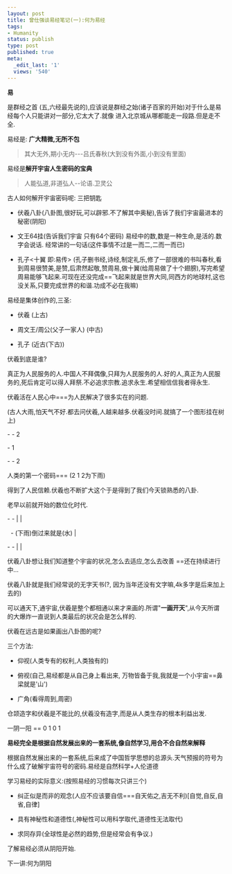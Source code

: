 ```yaml
---
layout: post
title: 曾仕强谈易经笔记(一):何为易经
tags:
- Humanity
status: publish
type: post
published: true
meta:
  _edit_last: '1'
  views: '540'
---
```

<p><b>易</b></p>

<p>是群经之首 (五,六经最先说的),应该说是群经之始(诸子百家的开始)对于什么是易经每个人只能讲对一部分,它太大了.就像 进入北京城从哪都能走一段路.但是走不全.</p>

<p>易经是: <b>广大精微,无所不包</b><br /></p>

<blockquote>

  <p>其大无外,期小无内---吕氏春秋(大到没有外面,小到没有里面)</p>

</blockquote>

<p>易经是<b>解开宇宙人生密码的宝典</b></p>

<blockquote>

  <p>人能弘道,非道弘人--论语.卫灵公</p>

</blockquote>

<p>古人如何解开宇宙密码呢: 三把钥匙</p>

<ul>

  <li>伏羲八卦(八卦图,很好玩,可以辟邪.不了解其中奥秘),告诉了我们宇宙最进本的秘密(阴阳)</li>

</ul>

<ul>

  <li>文王64挂(告诉我们宇宙 只有64个密码) 易经中的数,数是一种生命,是活的.数字会说话. 经常讲的一句话(这件事情不过是一而二,二而一而已)</li>

</ul>

<ul>

  <li>孔子&lt;十翼 即:易传&gt; (孔子删书经,诗经,制定礼乐,修了一部很难的书叫春秋,看到周易很赞美,是赞,后肃然起敬,赞周易,做十翼(给周易做了十个翅膀),写完希望周易能够飞起来.可现在还没完成==飞起来就是世界大同,同西方的地球村,这也没关系,只要完成世界的和谐.功成不必在我嘛)</li>

</ul>

<p>易经是集体创作的,三圣:</p>

<ul>

  <li>伏羲 (上古)</li>

</ul>

<ul>

  <li>周文王/周公(父子一家人) (中古)</li>

</ul>

<ul>

  <li>孔子 (近古(下古))</li>

</ul>

<p>伏羲到底是谁?</p>

<p>真正为人民服务的人.中国人不拜偶像,只拜为人民服务的人.好的人,真正为人民服务的,死后肯定可以得人拜祭.不必追求宗教.追求永生.希望相信信我者得永生.</p>

<p>伏羲活在人民心中===为人民解决了很多实在的问题.</p>

<p>(古人大雨,怕天气不好.都去问伏羲,人越来越多.伏羲没时间.就搞了一个图形挂在树上)</p>

<p>- - 2</p>

<p>- 1</p>

<p>- - 2</p>

<p>人类的第一个密码=== (2 1 2为下雨)</p>

<p>得到了人民信赖.伏羲也不断扩大这个于是得到了我们今天锁熟悉的八卦.</p>

<p>老早以前就开始的数位化时代.</p>

<p>- - | |</p>

<p>&nbsp;&nbsp;- (下雨)倒过来就是(水) |</p>

<p>- - | |</p>

<p>伏羲八卦想让我们知道整个宇宙的状况,怎么去适应,怎么去改善 ==还在持续进行中…</p>

<p>伏羲八卦就是我们经常说的无字天书(?, 因为当年还没有文字嘛,4k多字是后来加上去的)</p>

<p>可以通天下,通宇宙,伏羲是整个都相通以来才来画的.所谓"<b>一画开天</b>",从今天所谓的大爆炸一直说到人类最后的状况会是怎么样的.</p>

<p>伏羲在远古是如果画出八卦图的呢?</p>

<p>三个方法:</p>

<ul>

  <li>仰视(人类专有的权利,人类独有的)</li>

</ul>

<ul>

  <li>俯视(自己,易经都是从自己身上看出来, 万物皆备于我,我就是一个小宇宙==鼻梁就是'山')</li>

</ul>

<ul>

  <li>广角(看得周到,周密)</li>

</ul>

<p>仓颉造字和伏羲是不能比的,伏羲没有造字,而是从人类生存的根本利益出发.</p>

<p>一阴一阳 == 0 1 0 1</p>

<p><b>易经完全是根据自然发展出来的一套系统,像自然学习,用合不合自然来解释</b></p>

<p>根据自然发展出来的一套系统,后来成了中国哲学思想的总源头.天气预报的符号为什么成了破解宇宙符号的密码.易经是自然科学+人伦道德</p>

<p>学习易经的实际意义:(按照易经的习惯每次只讲三个)</p>

<ul>

  <li>纠正似是而非的观念(人应不应该要自信===自天佑之,吉无不利)[自觉,自反,自省,自律]</li>

</ul>

<ul>

  <li>具有神秘性和道德性(,神秘性可以用科学取代,道德性无法取代)</li>

</ul>

<ul>

  <li>求同存异(全球性是必然的趋势,但是经常会有争议.)</li>

</ul>

<p>了解易经必须从阴阳开始.</p>

<p>下一讲:何为阴阳</p>

